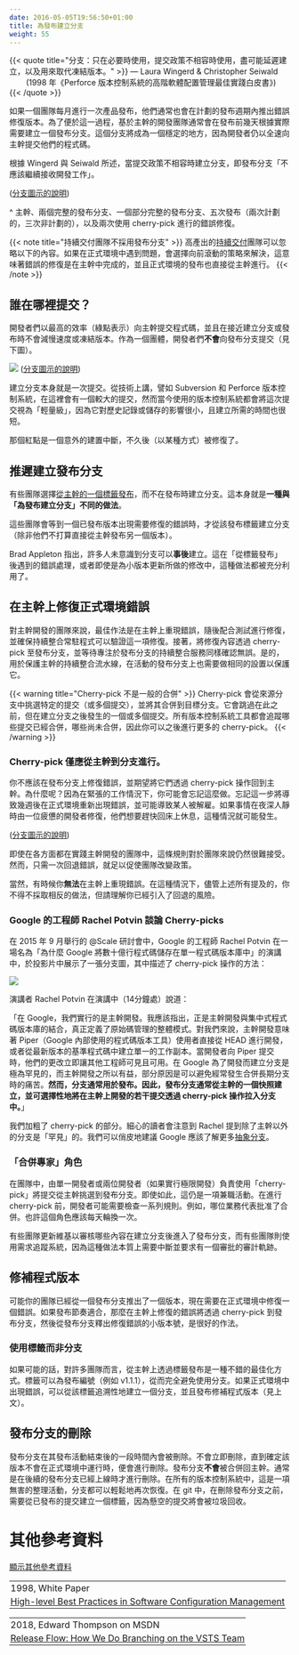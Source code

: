 ```yaml
---
date: 2016-05-05T19:56:50+01:00
title: 為發布建立分支
weight: 55
---
```


<!--
{{< quote title="Branch: only when necessary, on incompatible policy, late, and instead of freeze" >}}
<span>&mdash; Laura Wingerd & Christopher Seiwald</span><br>
<span style="margin-left: 30px">(1998's High-Level SCM Best Practices white paper from Perforce)</span>
{{< /quote >}}
-->

{{< quote title="分支：只在必要時使用，提交政策不相容時使用，盡可能延遲建立，以及用來取代凍結版本。" >}}
<span>&mdash; Laura Wingerd & Christopher Seiwald</span><br>
<span style="margin-left: 30px">(1998 年《Perforce 版本控制系統的高階軟體配置管理最佳實踐白皮書》)</span>
{{< /quote >}}

<!--
If a team is pushing production releases monthly, then they are also going to have to push bug-fix releases
between planned releases. To facilitate that, it is common for Trunk-Based Development Teams to make a release
branch on a just in time basis - say a few days before the release. That becomes a stable place, given the developers
are still streaming their commits into the trunk at full speed.
-->

如果一個團隊每月進行一次產品發布，他們通常也會在計劃的發布週期內推出錯誤修復版本。為了便於這一過程，基於主幹的開發團隊通常會在發布前幾天根據實際需要建立一個發布分支。這個分支將成為一個穩定的地方，因為開發者仍以全速向主幹提交他們的程式碼。

<!--
The incompatible policy (ref Wingerd & Seiwald above), that the release branch "should not receive continued development work".

![](branch_for_release.png)
([key](/key/))
-->

根據 Wingerd 與 Seiwald 所述，當提交政策不相容時建立分支，即發布分支「不應該繼續接收開發工作」。

<img srcset="branch_for_release.png 1x,branch_for_release@2x.png 2x">([分支圖示的說明](/key/))

<!--
^ Trunk, two and a half release branches, five releases (two planned, three unplanned), and two cherry-pick bug fixes
-->

^ 主幹、兩個完整的發布分支、一個部分完整的發布分支、五次發布（兩次計劃的，三次非計劃的），以及兩次使用 cherry-pick 進行的錯誤修復。

<!--
{{< note title="CD teams do not do release branches" >}}
High throughput, [Continuous Delivery](/continuous-delivery/) teams can ignore this - if they had a lemon in production, they choose a
roll-forward strategy for solving it, meaning the fix for a bug is in the trunk, and the release to production is from the trunk.
{{< /note >}}
-->

{{< note title="持續交付團隊不採用發布分支" >}}
高產出的[持續交付](/continuous-delivery/)團隊可以忽略以下的內容。如果在正式環境中遇到問題，會選擇向前滾動的策略來解決，這意味著錯誤的修復是在主幹中完成的，並且正式環境的發布也直接從主幹進行。
{{< /note >}}

<!--
## Who is committing where?

Developers are committing (green dots) at the highest throughput rate to the trunk, and do not slow up or freeze around a
branch-cut or with proximity to a release. Developers as a group are **not** committing to the release branch (see below).

![](branch_for_release2.png)
([key](/key/))
-->

## 誰在哪裡提交？

開發者們以最高的效率（綠點表示）向主幹提交程式碼，並且在接近建立分支或發布時不會減慢速度或凍結版本。作為一個團體，開發者們**不會**向發布分支提交（見下圖）。

![](branch_for_release2.png)
([分支圖示的說明](/key/))

<!--
The branch cut itself is a commit. Subversion and Perforce would technically have a bigger commit here, but all
VCS systems in use today would count the commit as 'lightweight' in terms of its impact on the history/storage,
and the time taken to create.
-->

建立分支本身就是一次提交。從技術上講，譬如 Subversion 和 Perforce 版本控制系統，在這裡會有一個較大的提交，然而當今使用的版本控制系統都會將這次提交視為「輕量級」，因為它對歷史記錄或儲存的影響很小，且建立所需的時間也很短。

<!--
That red dot is an accidental build break that was fixed (somehow) soon after.
-->

那個紅點是一個意外的建置中斷，不久後（以某種方式）被修復了。

<!--
## Late creation of release branches

Some teams [release from a tag on the trunk](/release-from-trunk/) and do not create a branch at that time. That in
itself is **an alternate practice to this one, "branch for release"**.
-->

## 推遲建立發布分支

有些團隊選擇[從主幹的一個標籤發布](/release-from-trunk/)，而不在發布時建立分支。這本身就是**一種與「為發布建立分支」不同的做法**。

<!--
Those teams wait for a bug that needs fixing for a released, before creating a branch from the release tag (if they are
not going to just issue another release from the trunk).  
-->

這些團隊會等到一個已發布版本出現需要修復的錯誤時，才從該發布標籤建立分支（除非他們不打算直接從主幹發布另一個版本）。

<!--
Brad Appleton points out that many do not realize that branches can be created **retroactively**. That is taken advantage
of here in the case of bugs after "release from a tag", or even changes for point releases.
-->

Brad Appleton 指出，許多人未意識到分支可以**事後**建立。這在「從標籤發布」後遇到的錯誤處理，或者即使是為小版本更新所做的修改中，這種做法都被充分利用了。

<!--
## Fix production bugs on Trunk
-->

## 在主幹上修復正式環境錯誤

<!--
The best practice for Trunk-Based Development teams is to reproduce the bug on the trunk, fix it there with a test,
watch that be verified by the CI server, then cherry-pick that to the release branch and wait for a CI server
focusing on the release branch to verify it there too. Yes, the CI pipeline that guards the trunk is going to
be duplicated to guard active release branches too.
-->

對主幹開發的團隊來說，最佳作法是在主幹上重現錯誤，隨後配合測試進行修復，並確保持續整合常駐程式可以驗證這一項修復。接著，將修復內容透過 cherry-pick 至發布分支，並等待專注於發布分支的持續整合服務同樣確認無誤。是的，用於保護主幹的持續整合流水線，在活動的發布分支上也需要做相同的設置以保護它。

<!--
{{< warning title="A cherry-pick is not a regular merge" >}}
A cherry-pick merge takes a specific commit (or commits) and merges that to the destination branch. It skips
one or more commits that happened before it, but after the branch was cut. All VCS tools track which commits
 have been merged and which ones not, so you can do more cherry picks later.
{{< /warning >}}
-->

{{< warning title="Cherry-pick 不是一般的合併" >}}
Cherry-pick 會從來源分支中挑選特定的提交（或多個提交），並將其合併到目標分支。它會跳過在此之前，但在建立分支之後發生的一個或多個提交。所有版本控制系統工具都會追蹤哪些提交已經合併，哪些尚未合併，因此你可以之後進行更多的 cherry-pick。
{{< /warning >}}

<!--
### Cherry-picks from the trunk to branch ONLY
-->

### Cherry-pick **僅應**從主幹到分支進行。

<!--
You should not fix bugs on the release branch in the expectation of cherry-picking them back to the trunk.
Why? Well in case you forget to do that in the heat of the moment. Forgetting means a regression in production some
weeks later (and someone getting fired). It can happen if things are being fixed in the night by a tired developer who
wants to get back to bed.

![](branch_for_release3.png)
([key](/key/))
-->

你不應該在發布分支上修復錯誤，並期望將它們透過 cherry-pick 操作回到主幹。為什麼呢？因為在緊張的工作情況下，你可能會忘記這麼做。忘記這一步將導致幾週後在正式環境重新出現錯誤，並可能導致某人被解雇。如果事情在夜深人靜時由一位疲憊的開發者修復，他們想要趕快回床上休息，這種情況就可能發生。

<img srcset="branch_for_release3.png 1x,branch_for_release3@2x.png 2x">([分支圖示的說明](/key/))

<!--
This rule for Trunk Based Development remains difficult to accept, even within teams practicing everything else about
Trunk-Based Development. It takes just one regression though for a policy change to be made for the team.
-->

即使在各方面都在實踐主幹開發的團隊中，這條規則對於團隊來說仍然很難接受。然而，只需一次回退錯誤，就足以促使團隊改變政策。

<!--
Of course, sometimes you **absolutely cannot** reproduce the bug on trunk. In that case you have to do it the other way round, despite
everything mentioned above, but understand you have introduced risk of regression.
-->

當然，有時候你**無法**在主幹上重現錯誤。在這種情況下，儘管上述所有提及的，你不得不採取相反的做法，但請理解你已經引入了回退的風險。

<!--
### Google's Rachel Potvin on Cherry picks
-->

### Google 的工程師 Rachel Potvin 談論 Cherry-picks

<!--
In a talk at the @Scale conference in Sept 2015, "Why Google Stores Billions of Lines of Code in a Single Repository",
there was a slide that depicts cherry-picks in a branch diagram:
-->

在 2015 年 9 月舉行的 @Scale 研討會中，Google 的工程師 Rachel Potvin 在一場名為「為什麼 Google 將數十億行程式碼儲存在單一程式碼版本庫中」的演講中，於投影片中展示了一張分支圖，其中描述了 cherry-pick 操作的方法：

![](atscale.png)

<!--
The presenter, Rachel Potvin, said (14 mins in):
-->

演講者 Rachel Potvin 在演講中（14分鐘處）說道：

<!--
"So at Google we do what's called Trunk-Based Development. I should note that it is the combination of Trunk-Based Development with a centralized repository that really defines the monolithic model of source code management. So
what Trunk-Based Development means for us that typically Piper users all work from HEAD or a single copy of the most recent version of the codebase. When developers commit to Piper their changes are immediately visible and usable by other engineers. Branching for development at Google is exceedingly rare and Trunk-Based Development is beneficial partly because you avoid the painful merges that often occur when you need to reconcile long lived branches.  Branches however are used for releases. **So a release branch is typically a snapshot from trunk with an 
optional number of cherry picks that are developed on trunk and then pulled into the branch**."
-->

「在 Google，我們實行的是主幹開發。我應該指出，正是主幹開發與集中式程式碼版本庫的結合，真正定義了原始碼管理的整體模式。對我們來說，主幹開發意味著 Piper（Google 內部使用的程式碼版本工具）使用者直接從 HEAD 進行開發，或者從最新版本的基準程式碼中建立單一的工作副本。當開發者向 Piper 提交時，他們的更改立即讓其他工程師可見且可用。在 Google 為了開發而建立分支是極為罕見的，而主幹開發之所以有益，部分原因是可以避免經常發生合併長期分支時的痛苦。**然而，分支通常用於發布。因此，發布分支通常從主幹的一個快照建立，並可選擇性地將在主幹上開發的若干提交透過 cherry-pick 操作拉入分支中。**」

<!--
We've bolded the cherry-pick bit ourselves.  Readers with beady eyes will note that Rachel alludes to 
dev branches other than trunk for 'rare' reasons. We may cheekily suggest that Google should learn a little more about [Branch by Abstraction](/branch-by-abstraction/).
-->

我們加粗了 cherry-pick 的部分。細心的讀者會注意到 Rachel 提到除了主幹以外的分支是「罕見」的。我們可以俏皮地建議 Google 應該了解更多[抽象分支](/branch-by-abstraction/)。

<!--
### Merge Meister role
-->

### 「合併專家」角色

<!--
The process of merging commits from trunk to the release branch using 'cherry pick' is a role for a single developer
in a team. Or dev pair, if you are doing Extreme Programming. Even then, it is a part time activity. The dev or pair
probably needs to police a list of rules before doing the cherry pick. Rules like which business representative
signed off on the merge. Perhaps the role should also rotate each day.
-->

在團隊中，由單一開發者或兩位開發者（如果實行極限開發）負責使用「cherry-pick」將提交從主幹挑選到發布分支。即使如此，這仍是一項兼職活動。在進行 cherry-pick 前，開發者可能需要檢查一系列規則。例如，哪位業務代表批准了合併。也許這個角色應該每天輪換一次。

<!--
Some teams update a wiki to audit what made it to the release branch after branch cut, and some use ticket system as
this by its nature interrupting and requiring of an audit trail of approvals.
-->

有些團隊更新維基以審核哪些內容在建立分支後進入了發布分支，而有些團隊則使用需求追蹤系統，因為這種做法本質上需要中斷並要求有一個審批的審計軌跡。

<!--
## Patch releases
-->

## 修補程式版本

<!--
It could be that your team has pushed a release out from a release branch, and now has a bug to remediate in
production. If the release cadence suits it, a cherry-pick of a bug fix from the trunk to the release branch
and a point release from the same branch is fine.
-->

可能你的團隊已經從一個發布分支推出了一個版本，現在需要在正式環境中修復一個錯誤。如果發布節奏適合，那麼在主幹上修復的錯誤將透過 cherry-pick 到發布分支，然後從發布分支釋出修復錯誤的小版本號，是很好的作法。

<!--
### Tag instead of branch
-->

### 使用標籤而非分支

<!--
Releasing from a tag on the trunk is a decent optimization for many teams, if possible. The tag could be numbered for
the release (say v1.1.1), and the branch can be avoided completely. Perhaps if there is a bug in production and a branch
is retroactively created from that tag, and the patch release (see above) can happen from there.
-->

如果可能的話，對許多團隊而言，從主幹上透過標籤發布是一種不錯的最佳化方式。標籤可以為發布編號（例如 v1.1.1），從而完全避免使用分支。如果正式環境中出現錯誤，可以從該標籤追溯性地建立一個分支，並且發布修補程式版本（見上文）。

<!--
## Release branch deletion
-->

## 發布分支的刪除

<!--
Release branches are deleted some time after release activity from them ceases. Not immediately, but when it is clear release is no longer in production. Release branches are NOT merged back into trunk.
That is usually when releases from succeeding release branches have gone live. This is a
harmless tidying activity - branches can be undeleted again easily enough in all VCS choices. In git, a tag needs to be created from the released commit before deleting the release branch, since dangling commits will be garbage collected.
-->

發布分支在其發布活動結束後的一段時間內會被刪除。不會立即刪除，直到確定該版本不會在正式環境中運行時，便會進行刪除。發布分支**不會**被合併回主幹。通常是在後續的發布分支已經上線時才進行刪除。在所有的版本控制系統中，這是一項無害的整理活動，分支都可以輕鬆地再次恢復。在 git 中，在刪除發布分支之前，需要從已發布的提交建立一個標籤，因為懸空的提交將會被垃圾回收。

<!--
# References elsewhere
-->

# 其他參考資料

<a id="showHideRefs" href="javascript:toggleRefs();">顯示其他參考資料</a>

<div>
    <table style="border: 0; box-shadow: none">
        <tr>
            <td style="padding: 2px" valign="top">1998, White Paper</td>
        </tr>
        <tr>
            <td style="border-top: 0px; padding: 2px" valign="top"><a href="https://www.perforce.com/sites/default/files/pdf/perforce-best-practices.pdf">High-level Best Practices in Software Configuration Management</a></td>
        </tr>
    </table>
    <table style="border: 0; box-shadow: none">
        <tr>
            <td style="padding: 2px" valign="top">2018, Edward Thompson on MSDN</td>
        </tr>
        <tr>
            <td style="border-top: 0px; padding: 2px" valign="top"><a href="https://blogs.msdn.microsoft.com/devops/2018/04/19/release-flow-how-we-do-branching-on-the-vsts-team/">Release Flow: How We Do Branching on the VSTS Team</a></td>
        </tr>
    </table>
</div>
